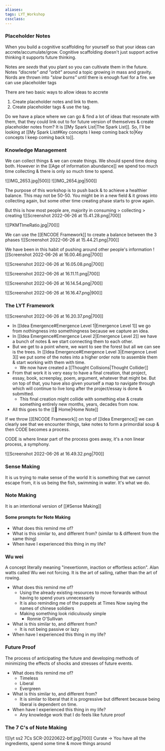 ```yaml
---
aliases:
tags: LYT_Workshop  
cssclass:
---
```


### Placeholder Notes
When you build a cognitive scaffolding for yourself so that your ideas can accrete/accumulate/grow.
Cognitive scaffolding doesn't just support active thinking it supports future thinking.

Notes are *seeds* that you plant so you can cultivate them in the future.
Notes *"discrete" and "orbit"* around a topic growing in mass and gravity.
Nords are thrown into *"slow burns"* until there is enough fuel for a fire. we can use placeholder tags

There are two basic ways to allow ideas to accrete
1. Create placeholder notes and link to them.
2. Create placeholder tags & use the tag.

Do we have a place where we can go & find a lot of ideas that resonate with them, that they could link out to for future version of themselves & create placeholder notes from?
It is [[My Spark List|The Spark List]]. So, I'll be looking at [[My Spark List#Key concepts I keep coming back to|Key concepts I keep coming back to]].


### Knowledge Management
We can collect things & we can create things. We should spend time doing both. However in the [[Age of information abundance]] we spend too much time collecting & there is only so much time to spend.

![[IMG_2653.jpg|500]] ![[IMG_2654.jpg|500]]


The purpose of this workshop is to push back & to achieve a healthier balance. This may not be 50-50. You might be in a new field & it grows into collecting again, but some other time creating phase starts to grow again.

But this is how most people are, majority in consuming > collecting > creating
![[Screenshot 2022-06-26 at 15.41.28.png|700]]

![[PKMTImeRatio.jpg|700]]

We can use the [[ENCODE Framework]] to create a balance between the 3 phases
![[Screenshot 2022-06-26 at 15.44.21.png|700]]

We have been in this habit of pushing around other people's information
![[Screenshot 2022-06-26 at 16.00.46.png|700]]

![[Screenshot 2022-06-26 at 16.05.08.png|700]]

![[Screenshot 2022-06-26 at 16.11.11.png|700]]

![[Screenshot 2022-06-26 at 16.14.54.png|700]]

![[Screenshot 2022-06-26 at 16.16.47.png|900]]


### The LYT Framework
![[Screenshot 2022-06-26 at 16.20.37.png|700]]

- In [[Idea Emergence#Emergence Level 1|Emergence Level 1]] we go from nothingness into somethingness because we capture an idea.
- In [[Idea Emergence#Emergence Level 2|Emergence Level 2]] we have a bunch of notes & we start connecting them to each other.
- But we get to a point where, we want to see the forest but all we can see is the trees. In [[Idea Emergence#Emergence Level 3|Emergence Level 3]] we put some of the notes into a higher order note to assemble them & start working with them with time. 
	- We now have created a [[Thought Collisions|Thought Collider]] 
- From that work it is very easy to have a final creation, that project, essay, book, screenplay, poem, argument, whatever that might be. But on top of that, you have also given yourself a map to navigate through which will continue to live long after the project/essay is done & submitted.
	- This final creation might collide with something else & create something entirely new months, years, decades from now.
- All this goes to the [[🏡 Home|Home Note]]

If we throw [[ENCODE Framework]] on top of [[Idea Emergence]] we can clearly see that we encounter things, take notes to form a primordial soup & then CODE becomes a process.

CODE is where linear part of the process goes away, it's a non linear process, a symphony.


![[Screenshot 2022-06-26 at 16.49.32.png|700]]



### Sense Making
It is us trying to make sense of the world
It is something that we cannot escape from, it is us being the fish, swimming in water. It's what we do.
### Note Making
It is an intentional version of [[#Sense Making]]
#### Some prompts for Note Making
- What does this remind me of?
- What is this similar to, and different from? (similar to & different from the same thing) 
- When have I experienced this thing in my life?


### Wu wei
A concept literally meaning "inexertionm, inaction or effortless action". Alan watts called Wu wei not forcing. It is the art of sailing, rather than the art of rowing.

- What does this remind me of?
	- Using the already existing resources to move forwards without having to spend yours unnecessarily
	- It is also reminding me of the puppets at Times Now saying the names of chinese solidiers
	- Making something look ridiculously simple
		- Ronnie O'Sullivan
- What is this similar to, and different from? 
	- It is not being passive or lazy
- When have I experienced this thing in my life?


### Future Proof
The process of anticipating the future and developing methods of minimizing the effects of shocks and stresses of future events.

- What does this remind me of?
	- Timeless
	- Liberal
	- Evergreen
- What is this similar to, and different from? 
	- It is similar to liberal that it is progressive but different because being liberal is dependent on time.
- When have I experienced this thing in my life?
	- Any knowledge work that I do feels like future proof

### The 7 C's of Note Making
![[lyt ss2 7Cs SCR-20220622-btf.jpg|700]]
Curate → You have all the ingredients, spend some time & move things around